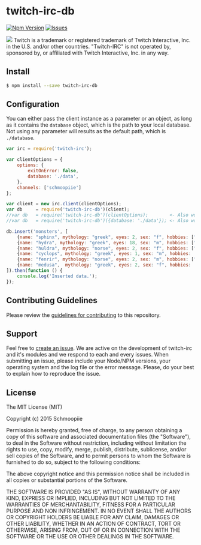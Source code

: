 # twitch-irc-db
[![Npm Version](http://img.shields.io/npm/v/twitch-irc-db.svg?style=flat)](https://www.npmjs.org/package/twitch-irc-db) [![Issues](http://img.shields.io/github/issues/twitch-irc/twitch-irc-db.svg?style=flat)](https://github.com/twitch-irc/twitch-irc-db/issues)

![](http://i.imgur.com/7PMEvN5.png)
Twitch is a trademark or registered trademark of Twitch Interactive, Inc. in the U.S. and/or other countries. "Twitch-IRC" is not operated by, sponsored by, or affiliated with Twitch Interactive, Inc. in any way.

## Install

```bash
$ npm install --save twitch-irc-db
```

## Configuration

You can either pass the client instance as a parameter or an object, as long as it contains the ``database`` object, which is the path to your local database. Not using any parameter will results as the default path, which is ``./database``.

```javascript
var irc = require('twitch-irc');

var clientOptions = {
    options: {
        exitOnError: false,
        database: './data',
    },
    channels: ['schmoopiie']
};

var client = new irc.client(clientOptions);
var db     = require('twitch-irc-db')(client);
//var db   = require('twitch-irc-db')(clientOptions);        <- Also works!
//var db   = require('twitch-irc-db')({database: './data'}); <- Also works!

db.insert('monsters', [
    {name: "sphinx", mythology: "greek", eyes: 2, sex: "f", hobbies: ["riddles","sitting","being a wonder"]},
    {name: "hydra", mythology: "greek", eyes: 18, sex: "m", hobbies: ["coiling","terrorizing","growing"]},
    {name: "huldra", mythology: "norse", eyes: 2, sex: "f", hobbies: ["luring","terrorizing"]},
    {name: "cyclops", mythology: "greek", eyes: 1, sex: "m", hobbies: ["staring","terrorizing"]},
    {name: "fenrir", mythology: "norse", eyes: 2, sex: "m", hobbies: ["growing","god-killing"]},
    {name: "medusa",  mythology: "greek", eyes: 2, sex: "f", hobbies: ["coiling","staring"]}
]).then(function () {
    console.log('Inserted data.');
});
```

## Contributing Guidelines

Please review the [guidelines for contributing](https://github.com/twitch-irc/twitch-irc-db/blob/master/CONTRIBUTING.md) to this repository.

## Support

Feel free to [create an issue](https://github.com/twitch-irc/twitch-irc-db/issues/new). We are active on the development of twitch-irc and it's modules and we respond to each and every issues. When submitting an issue, please include your Node/NPM versions, your operating system and the log file or the error message. Please, do your best to explain how to reproduce the issue.

## License

The MIT License (MIT)

Copyright (c) 2015 Schmoopiie

Permission is hereby granted, free of charge, to any person obtaining a copy
of this software and associated documentation files (the "Software"), to deal
in the Software without restriction, including without limitation the rights
to use, copy, modify, merge, publish, distribute, sublicense, and/or sell
copies of the Software, and to permit persons to whom the Software is
furnished to do so, subject to the following conditions:

The above copyright notice and this permission notice shall be included in
all copies or substantial portions of the Software.

THE SOFTWARE IS PROVIDED "AS IS", WITHOUT WARRANTY OF ANY KIND, EXPRESS OR
IMPLIED, INCLUDING BUT NOT LIMITED TO THE WARRANTIES OF MERCHANTABILITY,
FITNESS FOR A PARTICULAR PURPOSE AND NON INFRINGEMENT. IN NO EVENT SHALL THE
AUTHORS OR COPYRIGHT HOLDERS BE LIABLE FOR ANY CLAIM, DAMAGES OR OTHER
LIABILITY, WHETHER IN AN ACTION OF CONTRACT, TORT OR OTHERWISE, ARISING FROM,
OUT OF OR IN CONNECTION WITH THE SOFTWARE OR THE USE OR OTHER DEALINGS IN
THE SOFTWARE.